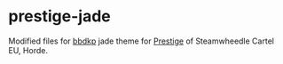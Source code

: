 prestige-jade
=============

Modified files for [bbdkp](http://www.bbdkp.com) jade theme for [Prestige](http://www.prestige-swc.com) of Steamwheedle Cartel EU, Horde.